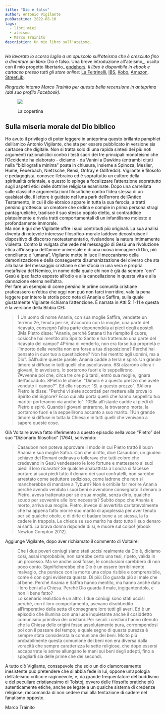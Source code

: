```yaml
---
title: "Dio è falso"
author: Antonio Vigilante
pubDatetime: 2022-08-10
tags: 
  - libri miei
  - ateismo
  - Marco Trainito
description: Un mio libro sull'ateismo.
---
```


_Ho lavorato lo scorso luglio a un opuscolo sull'ateismo che è cresciuto fino a diventare un libro:_ Dio è falso. Una breve introduzione all'ateismo_, uscito con il mio progetto libertario_ [endehors](https://noblogo.org/endehors/)_. Il libro è disponibile in_ _ebook e cartaceo presso tutti gli store online:_ [La Feltrinelli](https://www.lafeltrinelli.it/dio-falso-ebook-vigilante-antonio/e/9791221384345?queryId=6b89ff41befb1450714ec97a07e24750), [IBS](https://www.ibs.it/dio-falso-ebook-vigilante-antonio/e/9791221384345?queryId=095d020f81648b5e2bc6329f819118a2), [Kobo](https://www.kobo.com/it/it/ebook/dio-e-falso), [Amazon](https://www.amazon.it/dp/B0B99QKWHH/ref=sr_1_1?__mk_it_IT=%C3%85M%C3%85%C5%BD%C3%95%C3%91&crid=1VWZHBW73377G&keywords=Dio+%C3%A8+falso&qid=1660282217&sprefix=dio+%C3%A8+f%2Caps%2C572&sr=8-1), [StreetLib](https://store.streetlib.com/novita/dio-e-falso-una-breve-introduzione-allateismo-653987/)_._

_Ringrazio intanto Marco Trainito per questa bella recensione in anteprima (dal suo profilo Facebook)._

<figure>

![](/images/cover_epub-960x1358.jpg)

<figcaption>

La copertina

</figcaption>

</figure>

## Sulla miseria morale del Dio biblico

Ho avuto il privilegio di poter leggere in anteprima questo brillante pamphlet dell’amico Antonio Vigilante, che sta per essere pubblicato in versione sia cartacea che digitale. Non si tratta solo di una rapida sintesi dei più noti argomenti razionalistici contro i testi sacri dei tre principali monoteismi che l’Occidente ha elaborato - diciamo - da Vanini a Dawkins (entrambi citati nella “bibliografia minima” posta in chiusura, insieme a Spinoza, Meslier, Hume, Feuerbach, Nietzsche, Rensi, Onfray e Odifreddi). Vigilante è filosofo e pedagogista, conosce l’ebraico ed è soprattutto un cultore della spiritualità orientale, e questo lo spinge a focalizzare l’attenzione soprattutto sugli aspetti etici delle dottrine religiose esaminate. Dopo una carrellata sulle classiche argomentazioni filosofiche contro l’idea stessa di un qualsiasi dio, il lettore è guidato nel luna park dell’orrore dell’Antico Testamento, in cui il dio ebraico appare in tutta la sua ferocia, a tratti persino grottesca: un creatore che ordina e compie in prima persona stragi pantagrueliche, tradisce il suo stesso popolo eletto, si contraddice platealmente e rivela tratti comportamentali di un infantilismo molesto e profondamente immorale.  
Ma non è qui che Vigilante offre i suoi contributi più originali. La sua analisi diventa di notevole interesse filosofico-morale laddove decostruisce il dispositivo di discorso neotestamentario, rivelandone la natura intimamente violenta. Contro la vulgata che vede nel messaggio di Gesù una rivoluzione etica all’insegna dell’amore universale e di una nuova immagine di Dio, più conciliante e “umana”, Vigilante mette in luce il meccanismo della demonizzazione e della conseguente disumanizzazione del diverso che sta alla base del messaggio cristiano e che sfocia in una vera e propria metafisica del Nemico, in nome della quale chi non è già da sempre “con” Gesù è ipso facto esposto all’odio e alla cancellazione in questa vita e alla dannazione eterna nell’altra.  
Per fare un esempio di come persino le prime comunità cristiane praticassero un’etica che oggi non può non farci inorridire, vale la pena leggere per intero la storia poco nota di Anania e Saffira, sulla quale giustamente Vigilante richiama l’attenzione. È narrata in Atti 5: 1-11 e questa è la versione della Bibbia CEI:

> 1 Un uomo di nome Anania, con sua moglie Saffìra, vendette un terreno 2e, tenuta per sé, d’accordo con la moglie, una parte del ricavato, consegnò l’altra parte deponendola ai piedi degli apostoli. 3Ma Pietro disse: "Anania, perché Satana ti ha riempito il cuore, cosicché hai mentito allo Spirito Santo e hai trattenuto una parte del ricavato del campo? 4Prima di venderlo, non era forse tua proprietà e l’importo della vendita non era forse a tua disposizione? Perché hai pensato in cuor tuo a quest’azione? Non hai mentito agli uomini, ma a Dio". 5All’udire queste parole, Anania cadde a terra e spirò. Un grande timore si diffuse in tutti quelli che ascoltavano. 6Si alzarono allora i giovani, lo avvolsero, lo portarono fuori e lo seppellirono.  
> 7Avvenne poi che, circa tre ore più tardi, entrò sua moglie, ignara dell’accaduto. 8Pietro le chiese: "Dimmi: è a questo prezzo che avete venduto il campo?". Ed ella rispose: "Sì, a questo prezzo". 9Allora Pietro le disse: "Perché vi siete accordati per mettere alla prova lo Spirito del Signore? Ecco qui alla porta quelli che hanno seppellito tuo marito: porteranno via anche te". 10Ella all’istante cadde ai piedi di Pietro e spirò. Quando i giovani entrarono, la trovarono morta, la portarono fuori e la seppellirono accanto a suo marito. 11Un grande timore si diffuse in tutta la Chiesa e in tutti quelli che venivano a sapere queste cose.

Già Voltaire aveva fatto riferimento a questo episodio nella voce “Pietro” del suo “Dizionario filosofico” (1764), scrivendo:

> Casaubon non poteva approvare il modo in cui Pietro trattò il buon Anania e sua moglie Safira. Con che diritto, dice Casaubon, un giudeo schiavo dei Romani ordinava o tollerava che tutti coloro che credevano in Gesù vendessero le loro fortune e mettessero ai suoi piedi il loro ricavato? Se qualche anabattista a Londra si facesse portare ai suoi piedi tutto il denaro dei suoi confratelli, non sarebbe arrestato come seduttore sedizioso, come ladrone che non si mancherebbe di mandare a Tyburn? Non è orribile far morire Anania perché avendo venduto i suoi beni e avendone consegnato il denaro a Pietro, aveva trattenuto per sé e sua moglie, senza dirlo, qualche scudo per sovvenire alle loro necessità? Subito dopo che Anania è morto, arriva sua moglie. Pietro, invece di avvertirla caritatevolmente che ha appena fatto morire suo marito di apoplessia per aver tenuto per sé qualche obolo, e di dirle di badare bene a se stessa, la fa cadere in trappola. Le chiede se suo marito ha dato tutto il suo denaro ai santi. La brava donna risponde di sì, e muore sul colpo! (ebook Newton Compton 2012).

Aggiunge Vigilante, dopo aver richiamato il commento di Voltaire:

> Che i due poveri coniugi siano stati uccisi realmente da Dio è, diciamo così, assai improbabile; non sarebbe certo una tesi, ripeto, valida in un processo. Ma se anche così fosse, le conclusioni sarebbero di non poco conto. Significherebbe che Dio è un essere terribilmente malvagio, che punisce con la morte una colpa risibile e comprensibile, come è con ogni evidenza questa. Di più: Dio guarda più al male che al bene. Perché Anania e Saffira hanno mentito, ma hanno anche dato i loro beni alla Chiesa. Perché Dio guarda il male, ingigantendolo, e non il bene fatto?  
> Lo scenario realistico è un altro. I due coniugi sono stati uccisi perché, con il loro comportamento, avevano disobbedito all’imperativo della setta di consegnare loro tutti gli averi. Ed è un episodio che illumina con una luce inquietante anche il cosiddetto comunismo primitivo dei cristiani. Per secoli i cristiani hanno ritenuto che la Chiesa delle origini fosse assolutamente pura, corrompendosi poi con il passare del tempo; e quale segno di questa purezza è sempre stata considerata la comunione dei beni. Molto più probabilmente questa comunione dei beni non era diversa dalla voracità che sempre caratterizza le sette religiose, che dopo essersi accaparrate le anime allungano le mani sui beni degli adepti, fino a spogliarli sia delle prime che dei secondi.

A tutto ciò Vigilante, consapevole che solo un dio clamorosamente inesistente può pretendere che si abbia fede in lui, oppone un’apologia dell’ateismo critico e ragionevole, e, da grande frequentatore del buddismo e del peculiare cristianesimo di Tolstoj, ovvero delle filosofie pratiche più autenticamente etiche, anche se legate a un qualche sistema di credenze religiose, raccomanda di non cedere mai alla tentazione di cadere nel fanatismo opposto.

Marco Trainito
